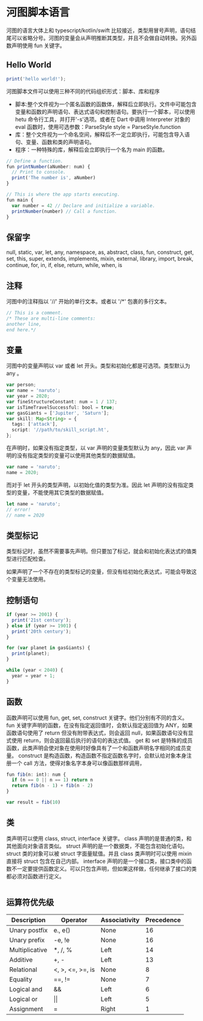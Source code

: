 # 河图脚本语言

河图的语言大体上和 typescript/kotlin/swift 比较接近，类型用冒号声明，语句结尾可以省略分号。河图的变量会从声明推断其类型，并且不会做自动转换。另外函数声明使用 fun 关键字。

## Hello World

```typescript
print('hello world!');
```

河图脚本文件可以使用三种不同的代码组织形式：脚本、库和程序

- 脚本:整个文件视为一个匿名函数的函数体，解释后立即执行。文件中可能包含变量和函数的声明语句、表达式语句和控制语句。要执行一个脚本，可以使用 hetu 命令行工具，并打开'-s'选项。或者在 Dart 中调用 Interpreter 对象的 eval 函数时，使用可选参数：ParseStyle style = ParseStyle.function
- 库：整个文件视为一个命名空间，解释后不一定立即执行，可能包含导入语句、变量、函数和类的声明语句。
- 程序：一种特殊的库，解释后会立即执行一个名为 main 的函数。

```typescript
// Define a function.
fun printNumber(aNumber: num) {
  // Print to console.
  print('The number is', aNumber)
}

// This is where the app starts executing.
fun main {
  var number = 42 // Declare and initialize a variable.
  printNumber(number) // Call a function.
}
```

## 保留字

null, static, var, let, any, namespace, as, abstract, class, fun, construct, get, set, this, super, extends, implements, mixin, external, library, import, break, continue, for, in, if, else, return, while, when, is

## 注释

河图中的注释指以 '//' 开始的单行文本。或者以 '/\*' 包裹的多行文本。

```typescript
// This is a comment.
/* These are multi-line comments:
another line,
end here.*/
```

## 变量

河图中的变量声明以 var 或者 let 开头。类型和初始化都是可选项。类型默认为 any 。

```typescript
var person;
var name = 'naruto';
var year = 2020;
var fineStructureConstant: num = 1 / 137;
var isTimeTravelSuccessful: bool = true;
var gasGiants = ['Jupiter', 'Saturn'];
var skill: Map<String> = {
  tags: ['attack'],
  script: '//path/to/skill_script.ht',
};
```

在声明时，如果没有指定类型，以 var 声明的变量类型默认为 any，因此 var 声明的没有指定类型的变量可以使用其他类型的数据赋值。

```typescript
var name = 'naruto';
name = 2020;
```

而对于 let 开头的类型声明，以初始化值的类型为准。因此 let 声明的没有指定类型的变量，不能使用其它类型的数据赋值。

```typescript
let name = 'naruto';
// error!
// name = 2020
```

## 类型标记

类型标记时，虽然不需要事先声明。但只要加了标记，就会和初始化表达式的值类型进行匹配检查。

如果声明了一个不存在的类型标记的变量，但没有给初始化表达式，可能会导致这个变量无法使用。

## 控制语句

```typescript
if (year >= 2001) {
  print('21st century');
} else if (year >= 1901) {
  print('20th century');
}

for (var planet in gasGiants) {
  print(planet);
}

while (year < 2040) {
  year = year + 1;
}
```

## 函数

函数声明可以使用 fun, get, set, construct 关键字。他们分别有不同的含义。
fun 关键字声明的函数，在没有指定返回值时，会默认指定返回值为 ANY，如果函数语句使用了 return 但没有附带表达式，则会返回 null，如果函数语句没有显式使用 return，则会返回最后执行的语句的表达式值。
get 和 set 是特殊的成员函数，此类声明会使对象在使用时好像具有了一个和函数声明名字相同的成员变量。
construct 是构造函数，构造函数不指定函数名字时，会默认给对象本身注册一个 call 方法，使得对象名字本身可以像函数那样调用，

```typescript
fun fib(n: int): num {
  if (n == 0 || n == 1) return n
  return fib(n - 1) + fib(n - 2)
}

var result = fib(10)
```

## 类

类声明可以使用 class, struct, interface 关键字。
class 声明的是普通的类，和其他面向对象语言类似。
struct 声明的是一个数据类，不能包含初始化语句。struct 类的对象可以被 struct 字面量赋值。并且 class 类声明时可以使用 mixin 直接将 struct 包含在自己内部。
interface 声明的是一个接口类，接口类中的函数不一定要提供函数定义。可以只包含声明，但如果这样做，任何继承了接口的类都必须对函数进行定义。

```typescript

```

## 运算符优先级

| Description    | Operator         | Associativity | Precedence |
| -------------- | ---------------- | ------------- | ---------- |
| Unary postfix  | e., e()          | None          | 16         |
| Unary prefix   | -e, !e           | None          | 16         |
| Multiplicative | \*, /, %         | Left          | 14         |
| Additive       | +, -             | Left          | 13         |
| Relational     | <, >, <=, >=, is | None          | 8          |
| Equality       | ==, !=           | None          | 7          |
| Logical and    | &&               | Left          | 6          |
| Logical or     | \|\|             | Left          | 5          |
| Assignment     | =                | Right         | 1          |

